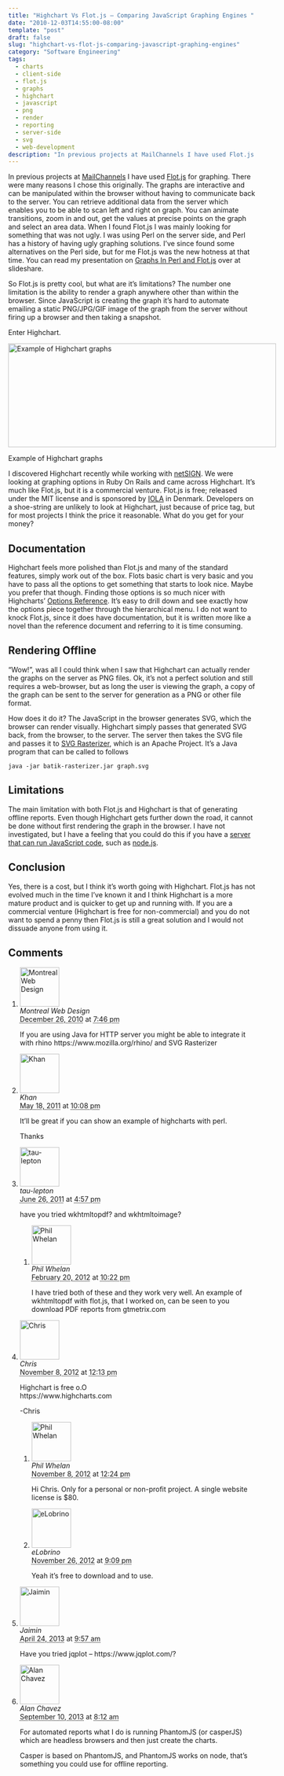 ```yaml
---
title: "Highchart Vs Flot.js – Comparing JavaScript Graphing Engines "
date: "2010-12-03T14:55:00-08:00"
template: "post"
draft: false
slug: "highchart-vs-flot-js-comparing-javascript-graphing-engines"
category: "Software Engineering"
tags:
  - charts
  - client-side
  - flot.js
  - graphs
  - highchart
  - javascript
  - png
  - render
  - reporting
  - server-side
  - svg
  - web-development
description: "In previous projects at MailChannels I have used Flot.js for graphing. There were many reasons I chose this originally. The graphs are interactive and can be"
---
```

In previous projects at [MailChannels](https://www.mailchannels.com/blog) I have used [Flot.js](https://code.google.com/p/flot/) for graphing. There were many reasons I chose this originally. The graphs are interactive and can be manipulated within the browser without having to communicate back to the server. You can retrieve additional data from the server which enables you to be able to scan left and right on graph. You can animate transitions, zoom in and out, get the values at precise points on the graph and select an area data. When I found Flot.js I was mainly looking for something that was not ugly. I was using Perl on the server side, and Perl has a history of having ugly graphing solutions. I’ve since found some alternatives on the Perl side, but for me Flot.js was the new hotness at that time. You can read my presentation on [Graphs In Perl and Flot.js](https://www.slideshare.net/philwhln/graphs-in-perl-and-flotjs) over at slideshare.

So Flot.js is pretty cool, but what are it’s limitations? The number one limitation is the ability to render a graph anywhere other than within the browser. Since JavaScript is creating the graph it’s hard to automate emailing a static PNG/JPG/GIF image of the graph from the server without firing up a browser and then taking a snapshot.

Enter Highchart.

<div class="wp-caption alignnone" id="attachment_364" style="width: 556px">
<a href="/media/images/2010/12/Screen-shot-2010-12-03-at-2.52.25-PM.png">
<img alt="Example of Highchart graphs" class="size-full wp-image-364" height="211" src="/media/images/2010/12/Screen-shot-2010-12-03-at-2.52.25-PM.png" title="Example of Highchart graphs" width="546"/>
</a>
<p class="wp-caption-text">Example of Highchart graphs</p>
</div>

I discovered Highchart recently while working with [netSIGN](https://www.netsign.com). We were looking at graphing options in Ruby On Rails and came across Highchart. It’s much like Flot.js, but it is a commercial venture. Flot.js is free; released under the MIT license and is sponsored by [IOLA](https://www.iola.dk/) in Denmark. Developers on a shoe-string are unlikely to look at Highchart, just because of price tag, but for most projects I think the price it reasonable. What do you get for your money?

## Documentation

Highchart feels more polished than Flot.js and many of the standard features, simply work out of the box. Flots basic chart is very basic and you have to pass all the options to get something that starts to look nice. Maybe you prefer that though. Finding those options is so much nicer with Highcharts’ [Options Reference](https://www.highcharts.com/ref/). It’s easy to drill down and see exactly how the options piece together through the hierarchical menu. I do not want to knock Flot.js, since it does have documentation, but it is written more like a novel than the reference document and referring to it is time consuming.

## Rendering Offline
  
“Wow!”, was all I could think when I saw that Highchart can actually render the graphs on the server as PNG files. Ok, it’s not a perfect solution and still requires a web-browser, but as long the user is viewing the graph, a copy of the graph can be sent to the server for generation as a PNG or other file format.

How does it do it? The JavaScript in the browser generates SVG, which the browser can render visually. Highchart simply passes that generated SVG back, from the browser, to the server. The server then takes the SVG file and passes it to [SVG Rasterizer](https://xmlgraphics.apache.org/batik/tools/rasterizer.html), which is an Apache Project. It’s a Java program that can be called to follows

```
java -jar batik-rasterizer.jar graph.svg
```

## Limitations

The main limitation with both Flot.js and Highchart is that of generating offline reports. Even though Highchart gets further down the road, it cannot be done without first rendering the graph in the browser. I have not investigated, but I have a feeling that you could do this if you have a [server that can run JavaScript code](https://developer.mozilla.org/en/JavaScript_shells), such as [node.js](https://nodejs.org/).

## Conclusion

Yes, there is a cost, but I think it’s worth going with Highchart. Flot.js has not evolved much in the time I’ve known it and I think Highchart is a more mature product and is quicker to get up and running with. If you are a commercial venture (Highchart is free for non-commercial) and you do not want to spend a penny then Flot.js is still a great solution and I would not dissuade anyone from using it.

## Comments

<div id="comments">
  <ol class="comment-list">
    <li id="comment-490" class="comment even thread-even depth-1 comment reader">
      <img alt="Montreal Web Design" src="https://0.gravatar.com/avatar/2e41d52b2986c0c63a2f464e34b7b3f3?s=80&amp;d=https%3A%2F%2F0.gravatar.com%2Favatar%2Fad516503a11cd5ca435acc9bb6523536%3Fs%3D80&amp;r=PG" class="avatar avatar-80 photo" height="80" width="80" />
      <div class="comment-meta comment-meta-data">
        <div class="comment-author vcard">
          <cite class="fn" title="https://websitecenter.ca/">Montreal Web Design</cite>
        </div>
        <!-- .comment-author .vcard -->
        <abbr class="comment-date" title="Sunday, December 26th, 2010, 7:46 pm">December 26, 2010</abbr> at <abbr class="comment-time" title="Sunday, December 26th, 2010, 7:46 pm">7:46 pm</abbr>
      </div>
      <div class="comment-text">
        <p>If you are using Java for HTTP server you might be able to integrate it with rhino https://www.mozilla.org/rhino/ and SVG Rasterizer</p>
      </div>
      <!-- .comment-text -->
    </li>
    <!-- .comment -->
    <li id="comment-2951" class="comment odd alt thread-odd thread-alt depth-1 comment reader">
      <img alt="Khan" src="https://0.gravatar.com/avatar/4fd93a3eccffb8c13e3cf9becc18d3a3?s=80&amp;d=https%3A%2F%2F0.gravatar.com%2Favatar%2Fad516503a11cd5ca435acc9bb6523536%3Fs%3D80&amp;r=PG" class="avatar avatar-80 photo" height="80" width="80" />
      <div class="comment-meta comment-meta-data">
        <div class="comment-author vcard">
          <cite class="fn">Khan</cite>
        </div>
        <!-- .comment-author .vcard -->
        <abbr class="comment-date" title="Wednesday, May 18th, 2011, 10:08 pm">May 18, 2011</abbr> at <abbr class="comment-time" title="Wednesday, May 18th, 2011, 10:08 pm">10:08 pm</abbr>
      </div>
      <div class="comment-text">
        <p>It’ll be great if you can show an example of highcharts with perl.</p>
        <p>Thanks</p>
      </div>
      <!-- .comment-text -->
    </li>
    <!-- .comment -->
    <li id="comment-3484" class="comment even thread-even depth-1 comment reader">
      <img alt="tau-lepton" src="https://0.gravatar.com/avatar/4926dd13fe5428873d77d8222d65f303?s=80&amp;d=https%3A%2F%2F0.gravatar.com%2Favatar%2Fad516503a11cd5ca435acc9bb6523536%3Fs%3D80&amp;r=PG" class="avatar avatar-80 photo" height="80" width="80" />
      <div class="comment-meta comment-meta-data">
        <div class="comment-author vcard">
          <cite class="fn">tau-lepton</cite>
        </div>
        <!-- .comment-author .vcard -->
        <abbr class="comment-date" title="Sunday, June 26th, 2011, 4:57 pm">June 26, 2011</abbr> at <abbr class="comment-time" title="Sunday, June 26th, 2011, 4:57 pm">4:57 pm</abbr>
      </div>
      <div class="comment-text">
        <p>have you tried wkhtmltopdf? and wkhtmltoimage?</p>
      </div>
      <!-- .comment-text -->
      <ol class="children">
        <li id="comment-9492" class="comment byuser comment-author-admin bypostauthor odd alt depth-2 comment role-administrator user-admin entry-author">
          <img alt="Phil Whelan" src="https://1.gravatar.com/avatar/5f357d996da96ccd36d3374e3728bf29?s=80&amp;d=https%3A%2F%2F1.gravatar.com%2Favatar%2Fad516503a11cd5ca435acc9bb6523536%3Fs%3D80&amp;r=PG" class="avatar avatar-80 photo" height="80" width="80" />
          <div class="comment-meta comment-meta-data">
            <div class="comment-author vcard">
              <cite class="fn" title="https://www.google.com/profiles/101358683928607234715">Phil Whelan</cite>
            </div>
            <!-- .comment-author .vcard -->
            <abbr class="comment-date" title="Monday, February 20th, 2012, 10:22 pm">February 20, 2012</abbr> at <abbr class="comment-time" title="Monday, February 20th, 2012, 10:22 pm">10:22 pm</abbr>
          </div>
          <div class="comment-text">
            <p>I have tried both of these and they work very well. An example of wkhtmltopdf with flot.js, that I worked on, can be seen to you download PDF reports from gtmetrix.com</p>
          </div>
          <!-- .comment-text -->
        </li>
        <!-- .comment -->
      </ol>
    </li>
    <!-- .comment -->
    <li id="comment-25226" class="comment even thread-odd thread-alt depth-1 comment reader">
      <img alt="Chris" src="https://0.gravatar.com/avatar/048c615183b42a20ec81b90af7ab221d?s=80&amp;d=https%3A%2F%2F0.gravatar.com%2Favatar%2Fad516503a11cd5ca435acc9bb6523536%3Fs%3D80&amp;r=PG" class="avatar avatar-80 photo" height="80" width="80" />
      <div class="comment-meta comment-meta-data">
        <div class="comment-author vcard">
          <cite class="fn">Chris</cite>
        </div>
        <!-- .comment-author .vcard -->
        <abbr class="comment-date" title="Thursday, November 8th, 2012, 12:13 pm">November 8, 2012</abbr> at <abbr class="comment-time" title="Thursday, November 8th, 2012, 12:13 pm">12:13 pm</abbr>
      </div>
      <div class="comment-text">
        <p>Highchart is free o.O<br />
https://www.highcharts.com</p>
        <p>-Chris</p>
      </div>
      <!-- .comment-text -->
      <ol class="children">
        <li id="comment-25228" class="comment byuser comment-author-admin bypostauthor odd alt depth-2 comment role-administrator user-admin entry-author">
          <img alt="Phil Whelan" src="https://1.gravatar.com/avatar/5f357d996da96ccd36d3374e3728bf29?s=80&amp;d=https%3A%2F%2F1.gravatar.com%2Favatar%2Fad516503a11cd5ca435acc9bb6523536%3Fs%3D80&amp;r=PG" class="avatar avatar-80 photo" height="80" width="80" />
          <div class="comment-meta comment-meta-data">
            <div class="comment-author vcard">
              <cite class="fn" title="https://www.google.com/profiles/101358683928607234715">Phil Whelan</cite>
            </div>
            <!-- .comment-author .vcard -->
            <abbr class="comment-date" title="Thursday, November 8th, 2012, 12:24 pm">November 8, 2012</abbr> at <abbr class="comment-time" title="Thursday, November 8th, 2012, 12:24 pm">12:24 pm</abbr>
          </div>
          <div class="comment-text">
            <p>Hi Chris. Only for a personal or non-profit project. A single website license is $80.</p>
          </div>
          <!-- .comment-text -->
        </li>
        <!-- .comment -->
        <li id="comment-27253" class="comment even depth-2 comment reader">
          <img alt="eLobrino" src="https://0.gravatar.com/avatar/8c7d91463125e762373cb26d0bfe7bd9?s=80&amp;d=https%3A%2F%2F0.gravatar.com%2Favatar%2Fad516503a11cd5ca435acc9bb6523536%3Fs%3D80&amp;r=PG" class="avatar avatar-80 photo" height="80" width="80" />
          <div class="comment-meta comment-meta-data">
            <div class="comment-author vcard">
              <cite class="fn">eLobrino</cite>
            </div>
            <!-- .comment-author .vcard -->
            <abbr class="comment-date" title="Monday, November 26th, 2012, 9:09 pm">November 26, 2012</abbr> at <abbr class="comment-time" title="Monday, November 26th, 2012, 9:09 pm">9:09 pm</abbr>
          </div>
          <div class="comment-text">
            <p>Yeah it’s free to download and to use.</p>
          </div>
          <!-- .comment-text -->
        </li>
        <!-- .comment -->
      </ol>
    </li>
    <!-- .comment -->
    <li id="comment-43433" class="comment odd alt thread-even depth-1 comment reader">
      <img alt="Jaimin" src="https://1.gravatar.com/avatar/f29e862e012e69cf44a2380d17961313?s=80&amp;d=https%3A%2F%2F1.gravatar.com%2Favatar%2Fad516503a11cd5ca435acc9bb6523536%3Fs%3D80&amp;r=PG" class="avatar avatar-80 photo" height="80" width="80" />
      <div class="comment-meta comment-meta-data">
        <div class="comment-author vcard">
          <cite class="fn" title="https://www.tuvalabs.com">Jaimin</cite>
        </div>
        <!-- .comment-author .vcard -->
        <abbr class="comment-date" title="Wednesday, April 24th, 2013, 9:57 am">April 24, 2013</abbr> at <abbr class="comment-time" title="Wednesday, April 24th, 2013, 9:57 am">9:57 am</abbr>
      </div>
      <div class="comment-text">
        <p>Have you tried jqplot – https://www.jqplot.com/?</p>
      </div>
      <!-- .comment-text -->
    </li>
    <!-- .comment -->
    <li id="comment-65206" class="comment even thread-odd thread-alt depth-1 comment reader">
      <img alt="Alan Chavez" src="https://0.gravatar.com/avatar/4ba0e5820cec0a91f873370a50039b87?s=80&amp;d=https%3A%2F%2F0.gravatar.com%2Favatar%2Fad516503a11cd5ca435acc9bb6523536%3Fs%3D80&amp;r=PG" class="avatar avatar-80 photo" height="80" width="80" />
      <div class="comment-meta comment-meta-data">
        <div class="comment-author vcard">
          <cite class="fn" title="https://www.alanchavez.com">Alan Chavez</cite>
        </div>
        <!-- .comment-author .vcard -->
        <abbr class="comment-date" title="Tuesday, September 10th, 2013, 8:12 am">September 10, 2013</abbr> at <abbr class="comment-time" title="Tuesday, September 10th, 2013, 8:12 am">8:12 am</abbr>
      </div>
      <div class="comment-text">
        <p>For automated reports what I do is running PhantomJS (or casperJS) which are headless browsers and then just create the charts. </p>
        <p>Casper is based on PhantomJS, and PhantomJS works on node, that’s something you could use for offline reporting.</p>
      </div>
      <!-- .comment-text -->
    </li>
    <!-- .comment -->
  </ol>
  <!-- .comment-list -->
</div>

